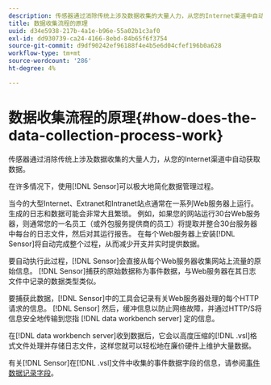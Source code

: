 ```yaml
---
description: 传感器通过消除传统上涉及数据收集的大量人力，从您的Internet渠道中自动获取数据。
title: 数据收集流程的原理
uuid: d34e5938-217b-4a1e-b96e-55a02b1c3af0
exl-id: dd930739-ca24-4166-8ebd-84b65f6f3754
source-git-commit: d9df90242ef96188f4e4b5e6d04cfef196b0a628
workflow-type: tm+mt
source-wordcount: '286'
ht-degree: 4%

---
```


# 数据收集流程的原理{#how-does-the-data-collection-process-work}

传感器通过消除传统上涉及数据收集的大量人力，从您的Internet渠道中自动获取数据。

在许多情况下，使用[!DNL Sensor]可以极大地简化数据管理过程。

当今的大型Internet、Extranet和Intranet站点通常在一系列Web服务器上运行。 生成的日志和数据可能会非常大且繁琐。 例如，如果您的网站运行30台Web服务器，则通常您的一名员工（或外包服务提供商的员工）将提取并整合30台服务器中每台的日志文件，然后对其运行报告。 在每个Web服务器上安装[!DNL Sensor]将自动完成整个过程，从而减少开支并实时提供数据。

要自动执行此过程，[!DNL Sensor]会直接从每个Web服务器收集网站上流量的原始信息。 [!DNL Sensor]捕获的原始数据称为事件数据，与Web服务器在其日志文件中记录的数据类型类似。

要捕获此数据，[!DNL Sensor]中的工具会记录有关Web服务器处理的每个HTTP请求的信息。 [!DNL Sensor] 然后，缓冲信息以防止网络故障，并通过HTTP/S将信息安全地传输到您指 [!DNL data workbench server] 定的信息。

在[!DNL data workbench server]收到数据后，它会以高度压缩的[!DNL .vsl]格式文件处理并存储日志文件，这样您就可以轻松地在廉价硬件上维护大量数据。

有关[!DNL Sensor]在[!DNL .vsl]文件中收集的事件数据字段的信息，请参阅[事件数据记录字段](../../home/c-snsr-ovrvw/c-evnt-data-rcd-flds/c-evnt-data-rcd-flds.md#concept-ed2a8797cb5b4995b55ffd50a9f12a44)。
